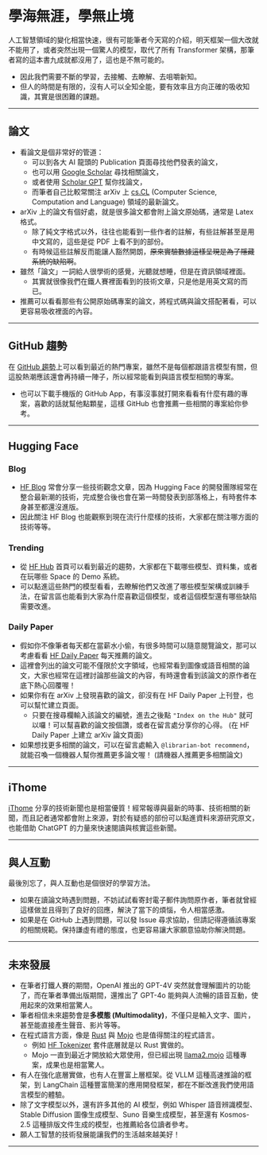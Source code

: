 # 學海無涯，學無止境
人工智慧領域的變化相當快速，很有可能筆者今天寫的介紹，明天框架一個大改就不能用了，或者突然出現一個驚人的模型，取代了所有 Transformer 架構，那筆者寫的這本書九成就都沒用了，這也是不無可能的。
* 因此我們需要不斷的學習，去接觸、去瞭解、去咀嚼新知。
* 但人的時間是有限的，沒有人可以全知全能，要有效率且方向正確的吸收知識，其實是很困難的課題。

---

## 論文
* 看論文是個非常好的管道：
    * 可以到各大 AI 龍頭的 Publication 頁面尋找他們發表的論文，
    * 也可以用 [Google Scholar](https://scholar.google.com.tw/) 尋找相關論文，
    * 或者使用 [Scholar GPT](https://chatgpt.com/g/g-kZ0eYXlJe-scholar-gpt) 幫你找論文，
    * 而筆者自己比較常關注 arXiv 上 [cs.CL](https://arxiv.org/list/cs.CL/recent) (Computer Science, Computation and Language) 領域的最新論文。
* arXiv 上的論文有個好處，就是很多論文都會附上論文原始碼，通常是 Latex 格式。
    * 除了純文字格式以外，往往也能看到一些作者的註解，有些註解甚至是用中文寫的，這些是從 PDF 上看不到的部份。
    * 有時候這些註解反而能讓人豁然開朗，~~原來實驗數據這樣呈現是為了隱藏系統的缺陷啊~~。
* 雖然「論文」一詞給人很學術的感覺，光聽就想睡，但是在資訊領域裡面。
    * 其實就很像我們在鐵人賽裡面看到的技術文章，只是他是用英文寫的而已。
* 推薦可以看看那些有公開原始碼專案的論文，將程式碼與論文搭配著看，可以更容易吸收裡面的內容。

---

## GitHub 趨勢
在 [GitHub 趨勢](https://github.com/trending)上可以看到最近的熱門專案，雖然不是每個都跟語言模型有關，但這股熱潮應該還會再持續一陣子，所以經常能看到與語言模型相關的專案。
* 也可以下載手機版的 GitHub App，有事沒事就打開來看看有什麼有趣的專案，喜歡的話就幫他點顆星，這樣 GitHub 也會推薦一些相關的專案給你參考。

---

## Hugging Face

### Blog
* [HF Blog](https://huggingface.co/blog) 常會分享一些技術觀念文章，因為 Hugging Face 的開發團隊經常在整合最新潮的技術，完成整合後也會在第一時間發表到部落格上，有時套件本身甚至都還沒進版。
* 因此關注 HF Blog 也能觀察到現在流行什麼樣的技術，大家都在關注哪方面的技術等等。

### Trending
* 從 [HF Hub](https://huggingface.co/) 首頁可以看到最近的趨勢，大家都在下載哪些模型、資料集，或者在玩哪些 Space 的 Demo 系統。
* 可以點進這些熱門的模型看看，去瞭解他們又改進了哪些模型架構或訓練手法，在留言區也能看到大家為什麼喜歡這個模型，或者這個模型還有哪些缺陷需要改進。

### Daily Paper
* 假如你不像筆者每天都在當薪水小偷，有很多時間可以隨意閱覽論文，那可以考慮看看 [HF Daily Paper](https://huggingface.co/papers) 每天推薦的論文。
* 這裡會列出的論文可能不僅限於文字領域，也經常看到圖像或語音相關的論文，大家也經常在這裡討論那些論文的內容，有時還會看到該論文的原作者在底下熱心回覆喔！
* 如果你有在 arXiv 上發現喜歡的論文，卻沒有在 HF Daily Paper 上刊登，也可以幫忙建立頁面。
    * 只要在搜尋欄輸入該論文的編號，進去之後點 `"Index on the Hub"` 就可以囉！可以幫喜歡的論文按個讚，或者在留言處分享你的心得。
    (在 HF Daily Paper 上建立 arXiv 論文頁面)
* 如果想找更多相關的論文，可以在留言處輸入 `@librarian-bot recommend`，就能召喚一個機器人幫你推薦更多論文喔！
    (請機器人推薦更多相關論文)

---

## iThome
[iThome](https://www.ithome.com.tw/) 分享的技術新聞也是相當優質！經常報導與最新的時事、技術相關的新聞，而且記者通常都會附上來源，對於有疑惑的部份可以點進資料來源研究原文，也能借助 ChatGPT 的力量來快速閱讀與核實這些新聞。

---

## 與人互動
最後別忘了，與人互動也是個很好的學習方法。
* 如果在讀論文時遇到問題，不妨試試看寄封電子郵件詢問原作者，筆者就曾經這樣做並且得到了良好的回應，解決了當下的煩惱，令人相當感激。
* 如果是在 GitHub 上遇到問題，可以發 Issue 尋求協助，但請記得遵循該專案的相關規範。保持謙虛有禮的態度，也更容易讓大家願意協助你解決問題。

---

## 未來發展
* 在筆者打鐵人賽的期間，OpenAI 推出的 GPT-4V 突然就會理解圖片的功能了，而在筆者準備出版期間，還推出了 GPT-4o 能夠與人流暢的語音互動，使用起來的效果相當驚人。
* 筆者相信未來趨勢會是**多模態 (Multimodality)**，不僅只是輸入文字、圖片，甚至能直接產生聲音、影片等等。
* 在程式語言方面，像是 [Rust](https://www.rust-lang.org/) 與 [Mojo](https://www.modular.com/mojo) 也是值得關注的程式語言。
    * 例如 [HF Tokenizer](https://github.com/huggingface/tokenizers) 套件底層就是以 Rust 實做的。
    * Mojo 一直到最近才開放給大眾使用，但已經出現 [llama2.mojo](https://github.com/tairov/llama2.mojo) 這種專案，成果也是相當驚人。
* 有人在強化底層實做，也有人在豐富上層框架。從 VLLM 這種高速推論的框架，到 LangChain 這種豐富簡潔的應用開發框架，都在不斷改進我們使用語言模型的體驗。
* 除了文字模型以外，還有許多其他的 AI 模型，例如 Whisper 語音辨識模型、Stable Diffusion 圖像生成模型、Suno 音樂生成模型，甚至還有 Kosmos-2.5 這種排版文件生成的模型，也推薦給各位讀者參考。
* 願人工智慧的技術發展能讓我們的生活越來越美好！

---